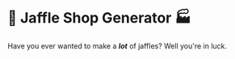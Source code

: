 # 🥪 Jaffle Shop Generator 🏭

Have you ever wanted to make a **_lot_** of jaffles? Well you're in luck.
